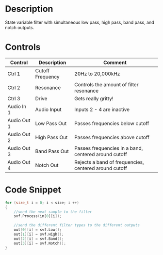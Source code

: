 # Description
State variable filter with simultaneous low pass, high pass, band pass, and notch outputs.

# Controls
| Control | Description | Comment |
| --- | --- | --- |
| Ctrl 1 | Cutoff Frequency | 20Hz to 20,000kHz |
| Ctrl 2 | Resonance | Controls the amount of filter resonance |
| Ctrl 3 | Drive | Gets really gritty! |
| Audio In 1 | Audio Input | Inputs 2 - 4 are inactive |
| Audio Out 1 | Low Pass Out | Passes frequencies below cutoff |
| Audio Out 2 | High Pass Out | Passes frequencies above cutoff |
| Audio Out 3 | Band Pass Out | Passes frequencies in a band, centered around cutoff |
| Audio Out 4 | Notch Out | Rejects a band of frequencies, centered around cutoff |

# Code Snippet
```cpp
for (size_t i = 0; i < size; i ++)
{
    //send the next sample to the filter
    svf.Process(in[0][i]);
    
    //send the different filter types to the different outputs
    out[0][i] = svf.Low();
    out[1][i] = svf.High();
    out[2][i] = svf.Band();
    out[3][i] = svf.Notch();
}
```
